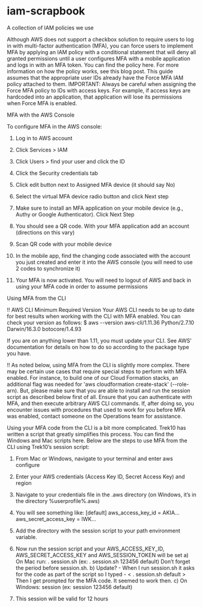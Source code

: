 # iam-scrapbook
A collection of IAM policies we use

Although AWS does not support a checkbox solution to require users to log in with multi-factor authentication (MFA), you can force users to implement MFA by applying an IAM policy with a conditional statement that will deny all granted permissions until a user configures MFA with a mobile application and logs in with an MFA token. You can find the policy here. For more information on how the policy works, see this blog post. This guide assumes that the appropriate user IDs already have the Force MFA IAM policy attached to them.
IMPORTANT: Always be careful when assigning the Force MFA policy to IDs with access keys. For example, if access keys are hardcoded into an application, that application will lose its permissions when Force MFA is enabled.

MFA with the AWS Console

To configure MFA in the AWS console: 
1)  Log in to AWS account

2)  Click Services > IAM

3)  Click Users > find your user and click the ID

4)  Click the Security credentials tab

5)  Click edit button next to Assigned MFA device (it should say No)

6)  Select the virtual MFA device radio button and click Next step

7)  Make sure to install an MFA application on your mobile device (e.g., Authy or Google Authenticator). Click Next Step

8)  You should see a QR code. With your MFA application add an account (directions on this vary)

9)  Scan QR code with your mobile device

10) In the mobile app, find the changing code associated with the account you just created and enter it into the AWS console (you will need to use 2 codes to synchronize it)

11) Your MFA is now activated. You will need to logout of AWS and back in using your MFA code in order to assume permissions


Using MFA from the CLI

!! AWS CLI Minimum Required Version
Your AWS CLI needs to be up to date for best results when working with the CLI with MFA enabled. You can check your version as follows:
$ aws --version
aws-cli/1.11.36 Python/2.7.10 Darwin/16.3.0 botocore/1.4.93

If you are on anything lower than 1.11, you must update your CLI. See AWS' documentation for details on how to do so according to the package type you have.

!! As noted below, using MFA from the CLI is slightly more complex. There may be certain use cases that require special steps to perform with MFA enabled. For instance, to build one of our Cloud Formation stacks, an additional flag was needed for 'aws cloudformation create-stack' (--role-arn). But, please make sure that you are able to install and run the session script as described below first of all. Ensure that you can authenticate with MFA, and then execute arbitrary AWS CLI commands. If, after doing so, you encounter issues with procedures that used to work for you before MFA was enabled, contact someone on the Operations team for assistance.
 
Using your MFA code from the CLI is a bit more complicated. Trek10 has written a script that greatly simplifies this process. You can find the Windows and Mac scripts here. Below are the steps to use MFA from the CLI using Trek10’s session script: 
1) From Mac or Windows, navigate to your terminal and enter aws configure

2) Enter your AWS credentials (Access Key ID, Secret Access Key) and region

3) Navigate to your credentials file in the .aws directory (on Windows, it’s in the directory %userprofile%\.aws)

4) You will see something like:
[default]
aws_access_key_id = AKIA...
aws_secret_access_key = lWK...

5) Add the directory with the session script to your path environment variable.

6) Now run the session script and your AWS_ACCESS_KEY_ID, AWS_SECRET_ACCESS_KEY and AWS_SESSION_TOKEN will be set
  a) On Mac run: . session.sh <mfa token> <label> (ex: . session.sh 123456 default) Don’t forget the period before session.sh.
  b) Update? - When I run session.sh it asks for the code as part of the script so I typed - <  . session.sh default >  Then I get prompted for the MFA code.  It seemed to work then.
  c) On Windows: session <mfa token> <label> (ex: session 123456 default)

7) This session will be valid for 12 hours
